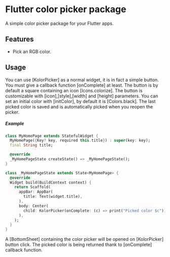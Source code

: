 # Flutter color picker package

A simple color picker package for your Flutter apps.

## Features

- Pick an RGB color.

## Usage

You can use [KolorPicker] as a normal widget, it is in fact a simple button.
You must give a callback function [onComplete] at least.
The button is by default a square containing an icon [Icons.colorize].
The button is customizable with [icon],[style],[width] and [height] parameters.
You can set an initial color with [initColor], by default it is [Colors.black].
The last picked color is saved and is automatically picked when you reopen the picker.

##### Example

```dart
class MyHomePage extends StatefulWidget {
  MyHomePage({Key? key, required this.title}) : super(key: key);
  final String title;

  @override
  _MyHomePageState createState() => _MyHomePageState();
}

class _MyHomePageState extends State<MyHomePage> {
  @override
  Widget build(BuildContext context) {
    return Scaffold(
      appBar: AppBar(
        title: Text(widget.title),
      ),
      body: Center(
        child: KolorPicker(onComplete: (c) => print("Picked color $c")),
      ),
    );
  }
}
```

A [BottomSheet] containing the color picker will be opened on [KolorPicker] button click.
The picked color is being returned thank to [onComplete] callback function.
